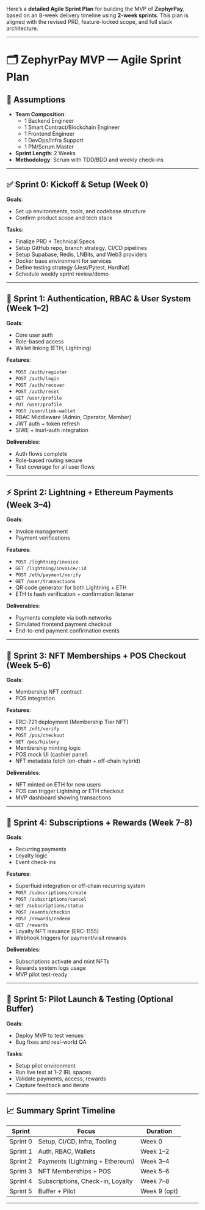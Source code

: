 Here’s a **detailed Agile Sprint Plan** for building the MVP of **ZephyrPay**, based on an 8-week delivery timeline using **2-week sprints**. This plan is aligned with the revised PRD, feature-locked scope, and full stack architecture.

---

# 🗂️ ZephyrPay MVP — Agile Sprint Plan

## 🧭 Assumptions
- **Team Composition**:
  - 1 Backend Engineer
  - 1 Smart Contract/Blockchain Engineer
  - 1 Frontend Engineer
  - 1 DevOps/Infra Support
  - 1 PM/Scrum Master
- **Sprint Length**: 2 Weeks
- **Methodology**: Scrum with TDD/BDD and weekly check-ins

---

## ✅ Sprint 0: Kickoff & Setup (Week 0)

**Goals**:
- Set up environments, tools, and codebase structure
- Confirm product scope and tech stack

**Tasks**:
- Finalize PRD + Technical Specs
- Setup GitHub repo, branch strategy, CI/CD pipelines
- Setup Supabase, Redis, LNBits, and Web3 providers
- Docker base environment for services
- Define testing strategy (Jest/Pytest, Hardhat)
- Schedule weekly sprint review/demo

---

## 🚀 Sprint 1: Authentication, RBAC & User System (Week 1–2)

**Goals**:
- Core user auth
- Role-based access
- Wallet linking (ETH, Lightning)

**Features**:
- `POST /auth/register`
- `POST /auth/login`
- `POST /auth/recover`
- `POST /auth/reset`
- `GET /user/profile`
- `PUT /user/profile`
- `POST /user/link-wallet`
- RBAC Middleware (Admin, Operator, Member)
- JWT auth + token refresh
- SIWE + lnurl-auth integration

**Deliverables**:
- Auth flows complete
- Role-based routing secure
- Test coverage for all user flows

---

## ⚡ Sprint 2: Lightning + Ethereum Payments (Week 3–4)

**Goals**:
- Invoice management
- Payment verifications

**Features**:
- `POST /lightning/invoice`
- `GET /lightning/invoice/:id`
- `POST /eth/payment/verify`
- `GET /user/transactions`
- QR code generator for both Lightning + ETH
- ETH tx hash verification + confirmation listener

**Deliverables**:
- Payments complete via both networks
- Simulated frontend payment checkout
- End-to-end payment confirmation events

---

## 🧾 Sprint 3: NFT Memberships + POS Checkout (Week 5–6)

**Goals**:
- Membership NFT contract
- POS integration

**Features**:
- ERC-721 deployment (Membership Tier NFT)
- `POST /nft/verify`
- `POST /pos/checkout`
- `GET /pos/history`
- Membership minting logic
- POS mock UI (cashier panel)
- NFT metadata fetch (on-chain + off-chain hybrid)

**Deliverables**:
- NFT minted on ETH for new users
- POS can trigger Lightning or ETH checkout
- MVP dashboard showing transactions

---

## 🔁 Sprint 4: Subscriptions + Rewards (Week 7–8)

**Goals**:
- Recurring payments
- Loyalty logic
- Event check-ins

**Features**:
- Superfluid integration or off-chain recurring system
- `POST /subscriptions/create`
- `POST /subscriptions/cancel`
- `GET /subscriptions/status`
- `POST /events/checkin`
- `POST /rewards/redeem`
- `GET /rewards`
- Loyalty NFT issuance (ERC-1155)
- Webhook triggers for payment/visit rewards

**Deliverables**:
- Subscriptions activate and mint NFTs
- Rewards system logs usage
- MVP pilot test-ready

---

## 🧪 Sprint 5: Pilot Launch & Testing (Optional Buffer)

**Goals**:
- Deploy MVP to test venues
- Bug fixes and real-world QA

**Tasks**:
- Setup pilot environment
- Run live test at 1–2 IRL spaces
- Validate payments, access, rewards
- Capture feedback and iterate

---

## 📈 Summary Sprint Timeline

| Sprint     | Focus                              | Duration     |
|------------|-------------------------------------|--------------|
| Sprint 0   | Setup, CI/CD, Infra, Tooling        | Week 0       |
| Sprint 1   | Auth, RBAC, Wallets                 | Week 1–2     |
| Sprint 2   | Payments (Lightning + Ethereum)     | Week 3–4     |
| Sprint 3   | NFT Memberships + POS               | Week 5–6     |
| Sprint 4   | Subscriptions, Check-in, Loyalty    | Week 7–8     |
| Sprint 5   | Buffer + Pilot                      | Week 9 (opt) |

---

